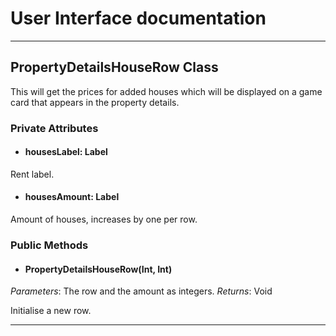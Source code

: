 # User Interface documentation
---
## PropertyDetailsHouseRow Class

This will get the prices for added houses which will be displayed on a game card that appears in the property details. 

### Private Attributes 
- #### housesLabel: Label
Rent label.
- #### housesAmount: Label
Amount of houses, increases by one per row. 

### Public Methods 
- #### PropertyDetailsHouseRow(Int, Int)
*Parameters*: The row and the amount as integers.
*Returns*: Void

Initialise a new row. 

---